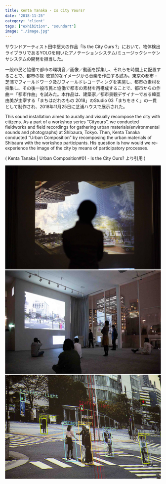 ```yaml
---
title: Kenta Tanaka - Is City Yours?
date: "2018-11-25"
category: 'client'
tags: ["exhibition", "soundart"]
image: "./image.jpg"
---
```


サウンドアーティスト田中堅大の作品「Is the City Ours ?」において、物体検出ライブラリであるYOLOを用いたアノテーションシステム/ミュージックシーケンサシステムの開発を担当した。

一般市民と協働で都市の環境音／画像／動画を採集し、それらを時間上に配置することで、都市の視-聴覚的なイメージから音楽を作曲する試み。東京の都市・芝浦でフィールドワーク及びフィールドレコーディングを実施し、都市の素材を採集し、その後一般市民と協働で都市の素材を再構成することで、都市からの作曲＝「都市作曲」を試みた。本作品は、建築家／都市景観デザイナーである韓亜由美が主宰する「まちはだれのもの 2018」のStudio 03「まちをきく」の一貫として制作され、2018年11月25日に芝浦ハウスで展示された。

This sound installation aimed to aurally and visually recompose the city with citizens. As a part of a workshop series “Cityours”, we conducted fieldworks and field recordings for gathering urban materials(environmental sounds and photographs) at Shibaura, Tokyo. Then, Kenta Tanaka conducted “Urban Composition” by recomposing the urban materials of Shibaura with the workshop participants. His question is how would we re-experience the image of the city by means of participatory processes.

( Kenta Tanaka | Urban Composition#01 - Is the City Ours? より引用 )

![](./01.jpg)
![](./02.jpg)
![](./03.jpg)